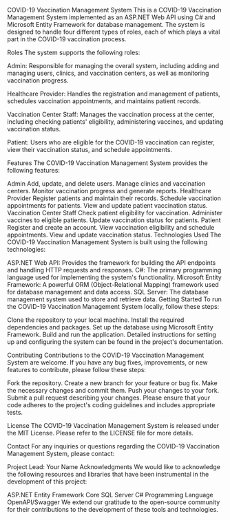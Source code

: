 COVID-19 Vaccination Management System
This is a COVID-19 Vaccination Management System implemented as an ASP.NET Web API using C# and Microsoft Entity Framework for database management. The system is designed to handle four different types of roles, each of which plays a vital part in the COVID-19 vaccination process.

Roles
The system supports the following roles:

Admin: Responsible for managing the overall system, including adding and managing users, clinics, and vaccination centers, as well as monitoring vaccination progress.

Healthcare Provider: Handles the registration and management of patients, schedules vaccination appointments, and maintains patient records.

Vaccination Center Staff: Manages the vaccination process at the center, including checking patients' eligibility, administering vaccines, and updating vaccination status.

Patient: Users who are eligible for the COVID-19 vaccination can register, view their vaccination status, and schedule appointments.

Features
The COVID-19 Vaccination Management System provides the following features:

Admin
Add, update, and delete users.
Manage clinics and vaccination centers.
Monitor vaccination progress and generate reports.
Healthcare Provider
Register patients and maintain their records.
Schedule vaccination appointments for patients.
View and update patient vaccination status.
Vaccination Center Staff
Check patient eligibility for vaccination.
Administer vaccines to eligible patients.
Update vaccination status for patients.
Patient
Register and create an account.
View vaccination eligibility and schedule appointments.
View and update vaccination status.
Technologies Used
The COVID-19 Vaccination Management System is built using the following technologies:

ASP.NET Web API: Provides the framework for building the API endpoints and handling HTTP requests and responses.
C#: The primary programming language used for implementing the system's functionality.
Microsoft Entity Framework: A powerful ORM (Object-Relational Mapping) framework used for database management and data access.
SQL Server: The database management system used to store and retrieve data.
Getting Started
To run the COVID-19 Vaccination Management System locally, follow these steps:

Clone the repository to your local machine.
Install the required dependencies and packages.
Set up the database using Microsoft Entity Framework.
Build and run the application.
Detailed instructions for setting up and configuring the system can be found in the project's documentation.

Contributing
Contributions to the COVID-19 Vaccination Management System are welcome. If you have any bug fixes, improvements, or new features to contribute, please follow these steps:

Fork the repository.
Create a new branch for your feature or bug fix.
Make the necessary changes and commit them.
Push your changes to your fork.
Submit a pull request describing your changes.
Please ensure that your code adheres to the project's coding guidelines and includes appropriate tests.

License
The COVID-19 Vaccination Management System is released under the MIT License. Please refer to the LICENSE file for more details.

Contact
For any inquiries or questions regarding the COVID-19 Vaccination Management System, please contact:

Project Lead: Your Name
Acknowledgments
We would like to acknowledge the following resources and libraries that have been instrumental in the development of this project:

ASP.NET
Entity Framework Core
SQL Server
C# Programming Language
OpenAPI/Swagger
We extend our gratitude to the open-source community for their contributions to the development of these tools and technologies.
